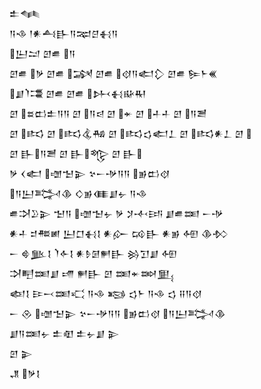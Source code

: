 <div class='block'>
<div class='line'>𒉺𒈝</div>
<div class='line'>𒀀𒈾 𒁹𒀭𒋀𒃲𒀀𒉈𒆪𒈬𒀀</div>
<div class='line'>𒌨𒁺 𒇻𒌑 𒀀</div>
<div class='line'>𒇻𒌑 𒃻 𒇻𒌑 𒋇 𒇻𒌑 𒋼𒀀𒅗𒁷 𒇻𒌑 𒌉𒈨𒌍</div>
<div class='line'>𒋗𒇺𒃮 𒇻𒌑 𒇻𒌑 𒉄𒈬𒄫𒊑</div>
<div class='line'>𒇻 𒊺𒆗𒉺𒀀𒀀 𒇻 𒀀𒁀 𒇻 𒄬 𒇻 𒈦𒈦 𒇻 𒀀𒍪</div>
<div class='line'>𒇻 𒌣 𒇻 𒌣𒆬𒄀 𒇻 𒌣𒌓𒅗𒁇 𒇻 𒌣𒀭𒁇 𒇻 </div>
<div class='line'>𒇻 𒃲𒀀𒍪 𒇻 𒃲𒈜 𒇻 𒃲</div>
<div class='line'>𒃻 𒌋𒅗 𒌝𒈠𒉌 𒆳𒀸𒋩𒀀𒀀 𒂊𒆗𒋼</div>
<div class='line'>𒀀𒌨𒅋𒆠 𒄭𒂊𒈪𒋗𒉡 𒀀𒈾</div>
<div class='line'>𒌑𒋫𒊒𒉌 𒈠𒀀 𒌝𒈠𒉡 𒃻 𒋡𒋾𒅀 𒋗𒌑𒌅 𒀸𒋩</div>
<div class='line'>𒀭𒈦 𒄑𒍣𒅖 𒌨𒆸𒈬𒋙 𒀭𒅎 𒄘𒃲 𒀭𒂊 𒅇 𒆠𒁴</div>
<div class='line'>𒀸 𒄵𒆥𒋙 𒇺𒅆𒋙 𒀭𒊩𒌆𒂍𒃲 𒄒𒋛𒋗 𒅇</div>
<div class='line'>𒋫𒋃𒌅𒋗 𒋬 𒂍𒃲 𒇻 𒌅𒄬𒇷𒅅</div>
<div class='line'>𒅴𒋙 𒄿𒁁𒌅𒄣 𒀀𒈾 𒂕 𒌓𒈨 𒀀𒈾 𒌓 𒍝𒀀𒋼</div>
<div class='line'>𒀸 𒊮 𒌝𒈠𒉌 𒆳𒀸𒋩𒀀𒀀 𒂊𒆗𒋼 𒀀𒌨𒅋𒆠</div>
<div class='line'>𒋗𒀀𒌅𒉡 𒉺𒊏 𒉺𒉡𒋗 𒉌</div>
<div class='line'>𒇻 𒉌</div>
<div class='line'>𒂗 𒃻𒋙</div>
</div>